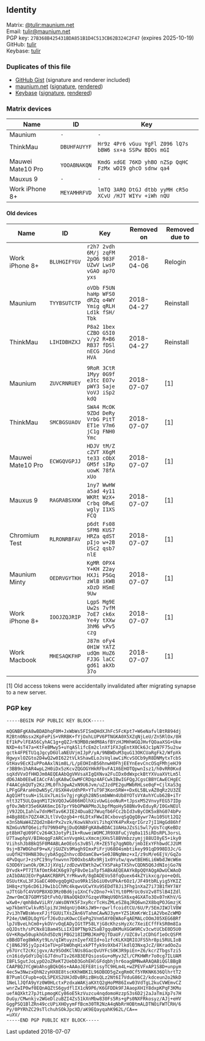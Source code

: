 ## Identity
Matrix:  [@tulir:maunium.net](https://matrix.to/#/@tulir:maunium.net)  
Email:   [tulir@maunium.net](mailto:tulir@maunium.net)  
PGP key: `27B368B425431BDA851B1D4C513CB62B324C2F47` (expires 2025-10-19)  
GitHub:  [tulir](https://github.com/tulir)  
Keybase: [tulir](https://keybase.io/tulir)

### Duplicates of this file
* [GitHub Gist](https://gist.github.com/tulir/d38f5db1aa814c19f23e113a253d14f8) (signature and renderer included)
* [maunium.net](https://maunium.net/identity.md) ([signature](https://maunium.net/identity.md.asc), [rendered](https://maunium.net/identity.md.html))
* [Keybase](https://tulir.keybase.pub/identity.md) ([signature](https://tulir.keybase.pub/identity.md.asc), [rendered](https://tulir.keybase.pub/identity.md.html))

### Matrix devices
| Name              | ID           | Key                                                     |
|-------------------|--------------|---------------------------------------------------------|
| Maunium           | `-` | `-` |
| ThinkMau          | `DBUHFAUYYF` | `Hr9z 4Pr6 vGuu YgFl Z096 lQ7s bBW6 sx+a SSPw BDOs mGI` |
|                   |              |                                                         |
| Mauwei Mate10 Pro | `YOOABNAKQN` | `KmdG xdGE 76KD yhBO nZSp QqHC FzMx wDI9 ghcO sdnw qa4` |
| Mauxus 9          | `-` | `-` |
| Work iPhone 8+    | `MEYAMHRFVD` | `lmTQ 3ARQ DtGJ dtbb yyMH cR5o XCvU /HJT WIYv +iWh nQU` |

#### Old devices
| Name              | ID           | Key                                                     | Removed on | Removed due to |
|-------------------|--------------|---------------------------------------------------------|------------|----------------|
| Work iPhone 8+    | `BLUHGIFYGV` | `r2h7 2vdh 6M/j zqFM 2pO6 983F UZwV LwsP vGAO ap7O yxs` | 2018-04-06 | Relogin        |
|                   |              |                                                         |            |                |
| Maunium           | `TYYBSUTCTP` | `oVDb F5UN haHp WFS0 dRZq o4WY Ymig qRLH Ld1k fSH/ Tbk` | 2018-04-27 | Reinstall      |
| ThinkMau          | `LIHIDBHZXJ` | `P8a2 1bex CZBO G5I0 v/y2 R+B6 RB37 fDSl nECG JGnd HVA` | 2018-04-27 | Reinstall      |
|                   |              |                                                         |            |                |
| Maunium           | `ZUVCRNRUEY` | `9RoR 3CtR 1Myy 0G9f e3tc EO7v pWY3 Saje VoVJ iSp2 kdQ` | 2018-07-07 | [1]            |
| ThinkMau          | `SMCBGSUAOV` | `SWA4 McOK 9ZDd DeRy VrbG PitT ET1e V7m6 jC1g FNH0 Ymc` | 2018-07-07 | [1]            |
| Mauwei Mate10 Pro | `ECWGQVGPJJ` | `HDJV tM/Z cZVT X6gM te33 cObX GM5f sIRp uowK 78fA xUo` | 2018-07-07 | [1]            |
| Mauxus 9          | `RAGRABSXKW` | `1ny7 WwHW a5ad 4y11 WKRt WzX+ Crbq ORwE wgly I1XS FCQ` | 2018-07-07 | [1]            |
| Chromium Test     | `RLRONRBFAV` | `p6dt Fs08 SFM8 KUS7 HRZa qdST pIjo w+2B USc2 qsb7 nlE` | 2018-07-07 | [1]            |
| Maunium Minty     | `OEDRVGYTKH` | `KgMR OPX4 Y+KH Z2ay HXJi P5Gq zWlB iKWB xDzD HSmE 9Uw` | 2018-07-07 | [1]            |
| Work iPhone 8+    | `IOOJZQJRIP` | `LgpS Mg9E Uw2s 7vfM 7oE7 ck6x Ye4y tXXw 3hM6 wPv5 czg` | 2018-07-07 | [1]            |
| Work Macbook      | `MHESAQKFHP` | `J87m oFy4 0H1W YATZ udQm HuZ6 FJ3G laCC gd61 akXb 37o` | 2018-07-07 | [1]            |

[1] Old access tokens were accidentally invalidated after migrating synapse to a new server.

### PGP key
```pgp
-----BEGIN PGP PUBLIC KEY BLOCK-----

mQGNBFgKA8wBDADhqF0M+JxWbWs5FISmQHdXJhFc5FcKpt7+W6eNafvlBtR894dj
R2Btn0Nssx2KpFePiS+VRRBK+fYjOxhLUPV6PTNGKA0X5XZqNjLeU/Zn5RlOx/8H
Ef1kPvlFEA56CyhAC1g+gQZJrN3MB0zWdM8AsfBYzHJMHhWGQJHvfQOaaXSG+Uke
NXD+4sT47a+KtFeBMwy5+uYqASlifcEm2clnXf1FXJgEntX0Ck6Jc1pN7F75u2sw
gctk4FPETU1qJgcyD6UlaNEUVjmIJpP/yA/9NBWDuM3quG13OKCUaRgFk2/WfpXk
HgwyxlOZGto2D4wQ2w0I622tVLkShawELoJsVqlawCiMcvSOCb9yR8DNMytxTcbS
GtHav9EcKIuPPoAAxlNim8L/L/pEOHInB56hnwH0FhjEEYnEevCncOSqFMhjeHJ9
r3BB9n1hAR4wpL2H0iDx5zKcvZQGOGYHkRFbvFA1X6EHOTQpwnIsz1/h0vRR0Kxd
sqXdVVxOfHHDJm0AEQEAAbQgVHVsaXIgQXNva2FuIDx0dWxpckBtYXVuaXVtLm5l
dD6JAb0EEwEIACcFAlgKA8wCGwMFCRDqz4AFCwkIBwIGFQgJCgsCBBYCAwECHgEC
F4AACgkQUTy2KzJML0fhJgwA2xN9U6Jvm/uZJzdPE2guMWbRHLse0qF+CjlXaS3g
LPFgGPAraHnDwN5yC/8SXH4vUdhPR+YTuT9F3Kon5RW++Dx6L5BLvAZ0qRz2U3ZE
AgQ1HftsuN+i5LUx7LmiSv7gjrgKgh28N5smbWWn4Ub8YOTsVYAvhYCub62B+iTr
ntt32T5ULQaqnM1T2kVQOJwG866HOlhXivUwGiooNuR+tJpsxM52VnvyFEG57IDp
gfOvJWbY35e6KAK6mcI67prY9bOPWAPMoJLbpfMqoHy58BNv9vEduyR/I0GxNEUl
jV9J2DLIahlw7dnMHTav6KJIE24DuaB27Wuqfb6FCc2bId3vByCOK5xBhG074bPv
m4Bg88En7QZX4KJLtlVvQzgb4+r6LDtxFWwI8CxbovqSgQgQ8ywr7Au105Ut12Q2
e3nSbNaW4ZZQd2nB4rPx2vzk/KowVAhxVi7ihqXYK4PxRxqrIGrz7jI1HgGd86hf
NZmGuVNfQ6eizfU79N94PgjDuQGNBFgKA8wBDAC1UAHaJZsSi5wl7yUsTcqKeBDz
pt8bH7qU09FCv264K3JotyPiIk+RuweiWOMCJR9X8FuCjVq0a115iRDsRPL3orsL
U7TawphpV/BIHoqgFzARCxnVvgmkLvXmcmjXHs5l8BVmbzzymjj88UI0yE5+iky0
ViihshJb8BkQ5F0M4ABLAeOEoSs3vB5l/R+ZE5Tg7qgNOb/jmbIExYFhbwdCJ2UM
9sj+B7W0GhoF9+wX/jGUZVs9Magh9ImxPiFrjU68O4smbtikey991qD998D3Jc/G
uuQfH2Y0HN830ujybA5ggZnhvcdDdamC8w+Se0JBNgNmz+xI/z9sM/e6EjV/GqZo
4PvDqurJ+zsPC19nyfnwvnn7D0OxbsARx9Rj1x0Yutw/qvwtBEH6Li6WbdJWcW6m
G3OD6YiwnOk/DKJJjXVq1/zdDzwVEWth2wCYXSPakpTXShvCQDN5Q6JdNIojGo7N
DYvdk+PT7ITAfOmtR4CK6g97gFBvDe1aTpf5ABkAEQEAAYkBpQQYAQgADwUCWAoD
zAIbDAUJEOrPgAAKCRBRPLYrMkwvR/8gDADEVo58fqQuex64kZYikxcg/po+eQdL
OSUutKuL3FJGaEC400vgqQgH2uo9Rk1SbGiU0vUPkAr6Oz1/JF49tbRLyig5YKIZ
1H8q+zYp6cD61J9w1b1ChMc4kqwvUCwYXu95EDdT8Ji3Fhg1nXaZ7i73B1fHY7AY
uJTtGbfC4VVOPBXXD3Mz0Bd6ju1XnCfv2Dno7+klYLt0PMrUc0sV2v8TSlB4IZdl
ZmwrOmCB7GOMYSDtFvhO/8NaOQkDXfGzqeVRWqU9DhSX6xq4GXATo3Ox07nKhV/G
wXw0+/qmhBdwViLRY/aWsONYK5F3xyRcrTcHsZMLeSZ8qJRQ6wn2X8bqPOJGmzjK
wp7kbmYCwlkvR5lpi3VJHdqnUj04KsJW9+rqwrlfcoidtCU/6U/P/5EmJIWJlV8W
2vi3hTWBsWvexFJjfGUUiTXsZAn6VTahmCAwNJ3ym+YZS1KmKrWcIiA2VbeZcWMD
P24e/UWEDLOgYGrTJ6vDzuKOwcCEePq2Vnm5AY0EWAoFqAEMALcOOmJ05XEG6BRf
lpJVBveLhCm0+ykOVrvOqEADyIGtTP58LYjG8cKhzsHyzXc7XeiECffFkSR0m8Ia
oQJDsth/sPCNx81Bam45LiIXI0PTNp9ZSaB7gquBKMuXGGW9RCv3cwtUCbE0D5U0
GV+KRqw50upkhGhd5DzNjPBG218IDMBJKmPQjTDaUF//UZC8vlzCDhGf1eOcQSFM
xBBdDTeg8WkKyt9Ln/qIWtuyznIyefXEId+o1zfcKLKXQRIOJFS5hr8pi5RULIoB
Cj8N6J95jyIpz41eTU+pFbWOhqHixkPTfyk9s9Xb47lkdlQ3NxqJcZ/8KradOoZu
y67UrcT2cKcjgvx/Az9SOdKClNUs8GacQvUYFcS0K3R9piEn+Z6/kcrZTbgsTzi5
cn16idyGdYiOqlGJTdnuT1v26XB3EFQsiosGu+oMyv3Zl/CPKHWRr7o0cg7ILUAM
IBFLSgutJoLypO2oZReKT2UebD3GohEHlGFdqbhjhr6oagBMNwARAQABiQGlBBgB
CAAPBQJYCgWoAhsgBQkQ6s+AAAoJEFE8tisyTC9HLm4L+wZPEVFxAP1S8D+unpym
4ec5w3NwzxQhN2zyHX8E8tscKKhWBKIL96DBOD5gZxgRm0Cf5YRKNK636QlhrtT2
B7PumlCFupb+oQLSPEXS2UHJdDvBRizBHsQLz2Nt6I7VduG86C2/kdceun2o2NkD
1NeLlJQfA9yYz0W0HLctxPzdxaWAKjaKXtQ2gHoPM86Ixw03VdTgL2kuCVWEmvCZ
wnrZwIP0wf0EQnAQZtS6gydflIX1cN9P6/K6GFDDk9FJAaopXH1Y8dxpKPqF3KMu
uefAQXkt27pJtLpmogKCy86oE5kzVuzcu4nqdomoHzzpS3s6D2j2aJaTmiXp7s7H
DuGy/CMwnkjv2WGeDlzuBZI4Zs51kXnMbw830Fs5Rs+gPs0NXFRkosyz/AJj+eHV
GggPSQ1BlZRn49ccUPiXHOyymFfBcm30TR2NzA4qNbRrHOBtmALDTNOiFWTCRH/6
Py/0PYRhZC29sTlchuhSOkJpcXD/aK9EQayqahK962L/CA==
=uXV/
-----END PGP PUBLIC KEY BLOCK-----
```

Last updated 2018-07-07
